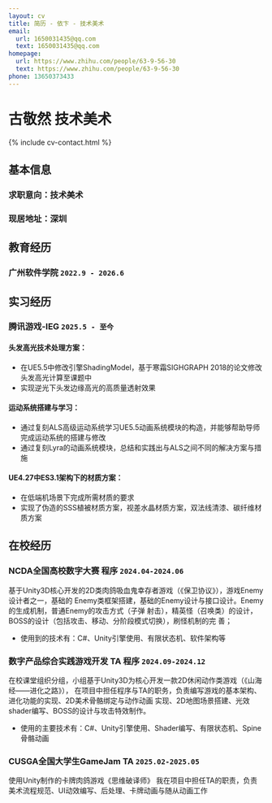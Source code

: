 ```yaml
---
layout: cv
title: 简历 - 依卞 - 技术美术
email:
  url: 1650031435@qq.com
  text: 1650031435@qq.com
homepage:
  url: https://www.zhihu.com/people/63-9-56-30
  text: https://www.zhihu.com/people/63-9-56-30
phone: 13650373433
---
```


# 古敬然 **技术美术**

<!--
include contact information from the front matter
Supported arguments:
    - homepage: url, text
    - phone
    - email
-->

{% include cv-contact.html %}

## 基本信息

### **求职意向：技术美术** 
### **现居地址：深圳** 

## 教育经历

### **广州软件学院** `2022.9 - 2026.6`

## 实习经历

### **腾讯游戏-IEG** `2025.5 - 至今`

#### **头发高光技术处理方案：** 
 - 在UE5.5中修改引擎ShadingModel，基于寒霜SIGHGRAPH 2018的论文修改头发高光计算至课题中
 - 实现逆光下头发边缘高光的高质量透射效果

#### **运动系统搭建与学习：** 
 - 通过复刻ALS高级运动系统学习UE5.5动画系统模块的构造，并能够帮助导师完成运动系统的搭建与修改
 - 通过复刻Lyra的动画系统模块，总结和实践出与ALS之间不同的解决方案与措施

#### **UE4.27中ES3.1架构下的材质方案：** 
 - 在低端机场景下完成所需材质的要求
 - 实现了伪造的SSS植被材质方案，视差水晶材质方案，双法线清漆、碳纤维材质方案

## 在校经历

### **NCDA全国高校数字大赛**   程序   `2024.04-2024.06`

基于Unity3D核心开发的2D类肉鸽吸血鬼幸存者游戏（《保卫协议》），游戏Enemy设计者之一，基础的
Enemy类框架搭建，基础的Enemy设计与接口设计。Enemy的生成机制，普通Enemy的攻击方式（子弹
射击），精英怪（召唤类）的设计，BOSS的设计（包括攻击、移动、分阶段模式切换），刷怪机制的完
善；
- 使用到的技术有：C#、Unity引擎使用、有限状态机、软件架构等

### **数字产品综合实践游戏开发**   TA 程序   `2024.09-2024.12`

在校课堂组织分组，小组基于Unity3D为核心开发一款2D休闲动作类游戏（《山海经——进化之路》），
在项目中担任程序与TA的职务，负责编写游戏的基本架构、进化功能的实现、2D美术骨骼绑定与动作动画
实现、2D地图场景搭建、光效shader编写、BOSS的设计与攻击特效制作。
- 使用的主要技术有：C#、Unity引擎使用、Shader编写、有限状态机、Spine骨骼动画

### **CUSGA全国大学生GameJam**   TA   `2025.02-2025.05`
使用Unity制作的卡牌肉鸽游戏《思维破译师》
我在项目中担任TA的职责，负责美术流程规范、UI动效编写、后处理、卡牌动画与随从动画工作


<!-- ### Footer

Last updated: May 2013 -->
